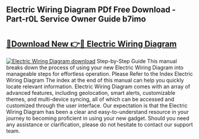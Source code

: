 ## Electric Wiring Diagram PDf Free Download - Part-r0L Service Owner Guide b7imo

# <h2><a href="http://dfscqw.blite.top/?on=Electric+Wiring+Diagram">🔗Download New 👉🔴 Electric Wiring Diagram</a></h2>

[![Electric Wiring Diagram download](https://i.imgur.com/lujVjoI.png)](http://dfscqw.blite.top/?on=Electric+Wiring+Diagram)
Step-by-Step Guide This manual breaks down the process of using your new Electric Wiring Diagram into manageable steps for effortless operation. Please Refer to the Index Electric Wiring Diagram The index at the end of this manual can help you quickly locate relevant information. Electric Wiring Diagram comes with an array of advanced features, including geolocation, smart alerts, customizable themes, and multi-device syncing, all of which can be accessed and customized through the user interface. Our expectation is that the Electric Wiring Diagram has been a clear and easy-to-understand resource in your journey to becoming proficient in using your new gadget. Should you need any assistance or clarification, please do not hesitate to contact our support team.

